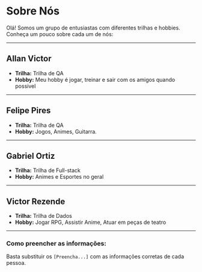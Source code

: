 # Sobre Nós

Olá! Somos um grupo de entusiastas com diferentes trilhas e hobbies. Conheça um pouco sobre cada um de nós:

---

## Allan Victor

* **Trilha:** Trilha de QA
* **Hobby:** Meu hobby é jogar, treinar e sair com os amigos quando possivel

---

## Felipe Pires

* **Trilha:** Trilha de QA
* **Hobby:** Jogos, Animes, Guitarra.

---

## Gabriel Ortiz

-  **Trilha:** Trilha de Full-stack
-  **Hobby:** Animes e Esportes no geral

---

<h2>Victor Rezende</h2>

* **Trilha:** Trilha de Dados
* **Hobby:** Jogar RPG, Assistir Anime, Atuar em peças de teatro

---

### Como preencher as informações:

Basta substituir os `[Preencha...]` com as informações corretas de cada pessoa.
